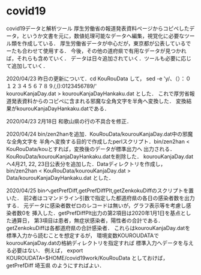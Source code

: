 # covid19
covid19データと解析ツール
厚生労働省の報道発表資料ページからコピペしたデータ，というか文書を元に，数値処理可能なデータへ編集，視覚化に必要なツール類を作成している．
厚生労働省データが中心だが，東京都が公表しているでーたも合わせて使用する．
今後，その他の道府県で有用なデータが見つかれば，それらも含めていく．
データは日々追加されていく．ツールも必要に応じて追加していく．

2020/04/23 昨日の更新について．cd KouRouData して，
sed -e 'y/、（）：０１２３４５６７８９/,():0123456789/' \
kourouKanjaDay.dat > kourouKanjaDayHankaku.dat
とした．
これで厚労省報道発表資料からのコピペに含まれる邪魔な全角文字を半角へ変換した．
変換結果がkourouKanjaDayHankaku.datである．

2020/04/23 2月18日 和歌山県の行の不具合を修正．

2020/04/24 bin/zen2hanを追加．KouRouData/kourouKanjaDay.dat中の邪魔な全角文字を
半角へ変換する目的で作成したperlスクリプト．bin/zen2han < KouRouData/kouとすれば，変換後のデータが標準出力へ
出力される．
KouRouData/kourouKanjaDayHankaku.datを削除した．
kourouKanjaDay.datへ4月21, 22, 23日公表分を追加した．Dataディレクトリを作成し，
bin/zen2han < KouRouData/kourouKanjaDay.dat > Data/kourouKanjaDayHankaku.dat
とした．

2020/04/25 binへgetPrefDiff,getPrefDiffPlt,getZenkokuDiffのスクリプトを置いた．
前2者はコマンドライン引数で指定した都道府県の各日の感染者数を出力する．
元データに感染者数ゼロのレコードは無いが，グラフ表示等を考慮し感染者数0を
挿入した．getPrefDiffPlt出力の第2項目は2020年1月1日を基点とした通算日，
第3項目は患者，無症状感染者，陽性者の合計である．
getZenkokuDiffは各都道府県の合計感染者．
これらはkourouKanjaDay.datを標準入力から読むことを想定するが，
環境変数KOUROUDATAでkourouKanjaDay.datの格納ディレクトリを指定すれば
標準入力へデータを与える必要はない．
例えば，
export KOUROUDATA=$HOME/covid19work/KouRouData
としておけば，
getPrefDiff 埼玉県
のようにすればよい．
